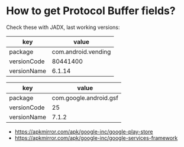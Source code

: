# How to get Protocol Buffer fields?

Check these with JADX, last working versions:

key             | value
----------------|--------------------
package         | com.android.vending
versionCode     | 80441400
versionName     | 6.1.14

key         | value
------------|-----------------------
package     | com.google.android.gsf
versionCode | 25
versionName | 7.1.2

- https://apkmirror.com/apk/google-inc/google-play-store
- https://apkmirror.com/apk/google-inc/google-services-framework
